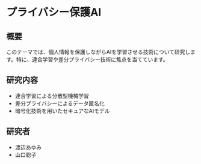 # プライバシー保護AI

## 概要

このテーマでは、個人情報を保護しながらAIを学習させる技術について研究します。特に、連合学習や差分プライバシー技術に焦点を当てています。

## 研究内容

- 連合学習による分散型機械学習
- 差分プライバシーによるデータ匿名化
- 暗号化技術を用いたセキュアなAIモデル

## 研究者

- 渡辺あゆみ
- 山口聡子 